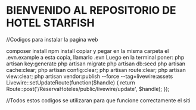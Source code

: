 # BIENVENIDO AL REPOSITORIO DE HOTEL STARFISH

//Codigos para instalar la pagina web

composer install
npm install
copiar y pegar en la misma carpeta el .evn.example
a esta copia, llamarlo .evn 
Luego en la terminal poner: 
php artisan key:generate
php artisan migrate
php artisan db:seed
php artisan cache:clear;
php artisan config:clear;
php artisan route:clear;
php artisan view:clear;
php artisan vendor:publish --force --tag=livewire:assets
Livewire::setUpdateRoute(function($handle) {
    return Route::post('/ReservaHoteles/public/livewire/update', $handle);
});



//Todos estos codigos se utilizaran para que funcione correctamente el siti

